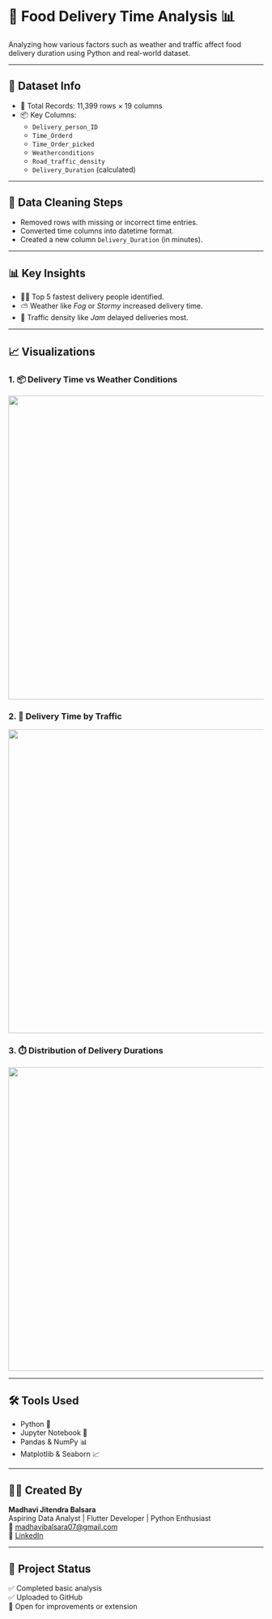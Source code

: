 # 🛵 Food Delivery Time Analysis 📊

Analyzing how various factors such as weather and traffic affect food delivery duration using Python and real-world dataset.

---

## 📂 Dataset Info

- 🔢 Total Records: 11,399 rows × 19 columns  
- 📦 Key Columns:  
  - `Delivery_person_ID`  
  - `Time_Orderd`  
  - `Time_Order_picked`  
  - `Weatherconditions`  
  - `Road_traffic_density`  
  - `Delivery_Duration` (calculated)

---

## 🧹 Data Cleaning Steps
- Removed rows with missing or incorrect time entries.
- Converted time columns into datetime format.
- Created a new column `Delivery_Duration` (in minutes).

---

## 📊 Key Insights
- 🚴‍♀️ Top 5 fastest delivery people identified.
- ⛅ Weather like *Fog* or *Stormy* increased delivery time.
- 🚦 Traffic density like *Jam* delayed deliveries most.

---

## 📈 Visualizations

### 1. 📦 Delivery Time vs Weather Conditions
<img src="https://github.com/your-username/food-delivery-analysis/assets/weather_plot.png" width="600">

### 2. 🚗 Delivery Time by Traffic
<img src="https://github.com/your-username/food-delivery-analysis/assets/traffic_plot.png" width="600">

### 3. ⏱️ Distribution of Delivery Durations
<img src="https://github.com/your-username/food-delivery-analysis/assets/duration_hist.png" width="600">

---

## 🛠 Tools Used
- Python 🐍
- Jupyter Notebook 📓
- Pandas & NumPy 📊
- Matplotlib & Seaborn 📈

---

## 👩‍💻 Created By
**Madhavi Jitendra Balsara**  
Aspiring Data Analyst | Flutter Developer | Python Enthusiast  
📧 madhavibalsara07@gmail.com  
🔗 [LinkedIn](https://www.linkedin.com/in/madhavi-balsara)

---

## 🌟 Project Status
✅ Completed basic analysis  
✅ Uploaded to GitHub  
🚀 Open for improvements or extension
